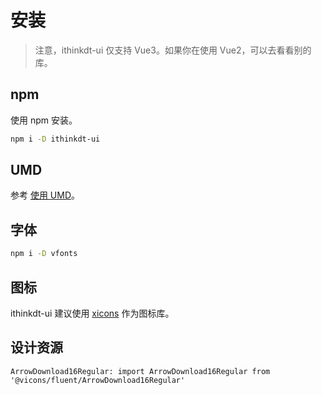 <!--anchor:on-->

# 安装

> 注意，ithinkdt-ui 仅支持 Vue3。如果你在使用 Vue2，可以去看看别的库。

## npm

使用 npm 安装。

```bash
npm i -D ithinkdt-ui
```

## UMD

参考 [使用 UMD](umd)。

## 字体

```bash
npm i -D vfonts
```

## 图标

ithinkdt-ui 建议使用 [xicons](https://www.xicons.org) 作为图标库。

## 设计资源

<n-card size="small"  footer-style="text-align: center;" style="width: 420px; max-width: 100%;">
  <template #cover>
    <img src="https://ithinkdt-ui.oss-accelerate.aliyuncs.com/naive-design.png">
  </template>
  <template #footer>
    <n-button
      tag="a"
      href="https://ithinkdt-ui.oss-accelerate.aliyuncs.com/NaiveUI-Design-Library-zh-CN.sketch"
      text
      target="_blank"
      icon-placement="right"
    >
      iThinkDT UI (Sketch)
      <template #icon>
        <n-icon >
          <ArrowDownload16Regular />
        </n-icon>
      </template>
    </n-button>
  </template>
</n-card>

```component
ArrowDownload16Regular: import ArrowDownload16Regular from '@vicons/fluent/ArrowDownload16Regular'
```
